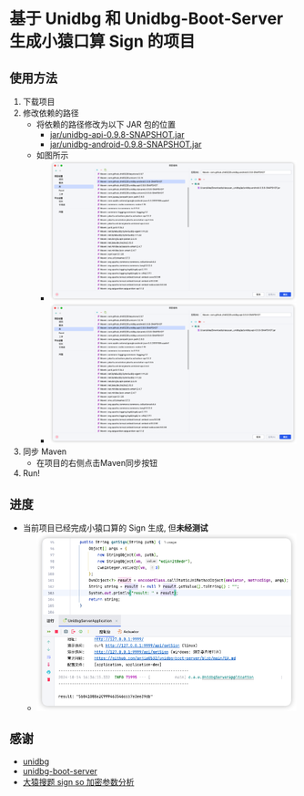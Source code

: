 # 基于 Unidbg 和 Unidbg-Boot-Server 生成小猿口算 Sign 的项目

## 使用方法

1. 下载项目
2. 修改依赖的路径
    - 将依赖的路径修改为以下 JAR 包的位置
        - [jar/unidbg-api-0.9.8-SNAPSHOT.jar](jar/unidbg-api-0.9.8-SNAPSHOT.jar)
        - [jar/unidbg-android-0.9.8-SNAPSHOT.jar](jar/unidbg-android-0.9.8-SNAPSHOT.jar)
    - 如图所示
        - ![image](docs/1.png)
        - ![image](docs/2.png)
3. 同步 Maven
    - 在项目的右侧点击Maven同步按钮
4. Run!

## 进度

- 当前项目已经完成小猿口算的 Sign 生成, 但**未经测试**
    - ![image](docs/4.png)

## 感谢

- [unidbg](https://github.com/zhkl0228/unidbg)
- [unidbg-boot-server](https://github.com/anjia0532/unidbg-boot-server)
- [大猿搜题 sign so 加密参数分析](https://mp.weixin.qq.com/s?__biz=Mzg2NjcxNzE3NQ==&mid=2247483906&idx=1&sn=712447f635fb957b0f7d47d7333b865a&chksm=ce47de9af930578c2c3e4181b64de465be78bcc9096731eb6f3eb599768e69f70755bb3bff2e&mpshare=1&scene=1&srcid=0302EmxYsDsZprkUyCAuJRqP&sharer_sharetime=1646203747659&sharer_shareid=56da189f782ce62249ab4f6494feca50&version=3.1.20.90367&platform=mac#rd)
